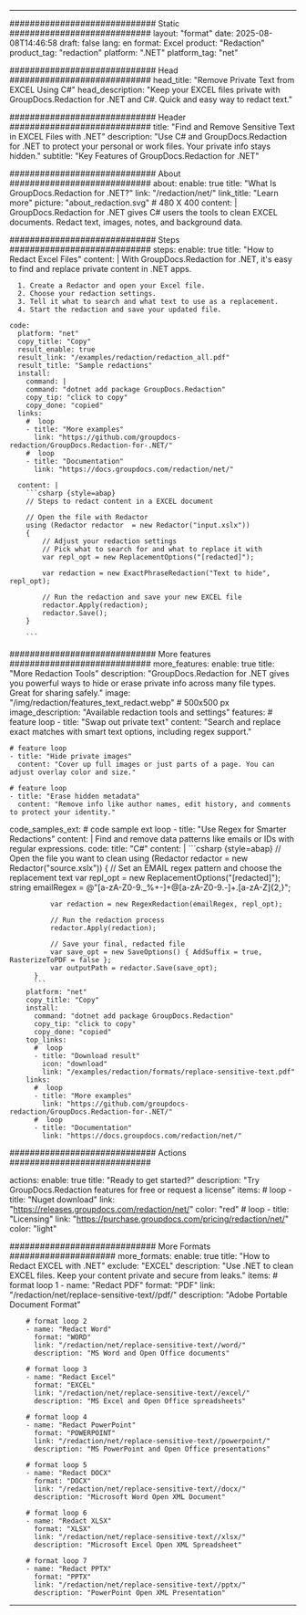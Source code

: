 
---
############################# Static ############################
layout: "format"
date:  2025-08-08T14:46:58
draft: false
lang: en
format: Excel
product: "Redaction"
product_tag: "redaction"
platform: ".NET"
platform_tag: "net"

############################# Head ############################
head_title: "Remove Private Text from EXCEL Using C#"
head_description: "Keep your EXCEL files private with GroupDocs.Redaction for .NET and C#. Quick and easy way to redact text."

############################# Header ############################
title: "Find and Remove Sensitive Text in EXCEL Files with .NET" 
description: "Use C# and GroupDocs.Redaction for .NET to protect your personal or work files. Your private info stays hidden."
subtitle: "Key Features of GroupDocs.Redaction for .NET" 

############################# About ############################
about:
    enable: true
    title: "What Is GroupDocs.Redaction for .NET?"
    link: "/redaction/net/"
    link_title: "Learn more"
    picture: "about_redaction.svg" # 480 X 400
    content: |
       GroupDocs.Redaction for .NET gives C# users the tools to clean EXCEL documents. Redact text, images, notes, and background data.

############################# Steps ############################
steps:
    enable: true
    title: "How to Redact Excel Files"
    content: |
      With GroupDocs.Redaction for .NET, it's easy to find and replace private content in .NET apps.
      
      1. Create a Redactor and open your Excel file.
      2. Choose your redaction settings.
      3. Tell it what to search and what text to use as a replacement.
      4. Start the redaction and save your updated file.
   
    code:
      platform: "net"
      copy_title: "Copy"
      result_enable: true
      result_link: "/examples/redaction/redaction_all.pdf"
      result_title: "Sample redactions"
      install:
        command: |
        command: "dotnet add package GroupDocs.Redaction"
        copy_tip: "click to copy"
        copy_done: "copied"
      links:
        #  loop
        - title: "More examples"
          link: "https://github.com/groupdocs-redaction/GroupDocs.Redaction-for-.NET/"
        #  loop
        - title: "Documentation"
          link: "https://docs.groupdocs.com/redaction/net/"
          
      content: |
        ```csharp {style=abap}
        // Steps to redact content in a EXCEL document

        // Open the file with Redactor
        using (Redactor redactor  = new Redactor("input.xslx"))
        {
            // Adjust your redaction settings
            // Pick what to search for and what to replace it with
            var repl_opt = new ReplacementOptions("[redacted]");
            
            var redaction = new ExactPhraseRedaction("Text to hide", repl_opt);

            // Run the redaction and save your new EXCEL file
            redactor.Apply(redaction);
            redactor.Save();
        }
        
        ```            


############################# More features ############################
more_features:
  enable: true
  title: "More Redaction Tools"
  description: "GroupDocs.Redaction for .NET gives you powerful ways to hide or erase private info across many file types. Great for sharing safely."
  image: "/img/redaction/features_text_redact.webp" # 500x500 px
  image_description: "Available redaction tools and settings"
  features:
    # feature loop
    - title: "Swap out private text"
      content: "Search and replace exact matches with smart text options, including regex support."

    # feature loop
    - title: "Hide private images"
      content: "Cover up full images or just parts of a page. You can adjust overlay color and size."

    # feature loop
    - title: "Erase hidden metadata"
      content: "Remove info like author names, edit history, and comments to protect your identity."
      
  code_samples_ext:
    # code sample ext loop
    - title: "Use Regex for Smarter Redactions"
      content: |
        Find and remove data patterns like emails or IDs with regular expressions.
      code:
        title: "C#"
        content: |
          ```csharp {style=abap}
          //  Open the file you want to clean
          using (Redactor redactor  = new Redactor("source.xslx"))
          {
              // Set an EMAIL regex pattern and choose the replacement text
              var repl_opt = new ReplacementOptions("[redacted]");
              string emailRegex = @"[a-zA-Z0-9._%+-]+@[a-zA-Z0-9.-]+\.[a-zA-Z]{2,}";

              var redaction = new RegexRedaction(emailRegex, repl_opt);

              // Run the redaction process
              redactor.Apply(redaction);

              // Save your final, redacted file
              var save_opt = new SaveOptions() { AddSuffix = true, RasterizeToPDF = false };
              var outputPath = redactor.Save(save_opt);
          }
          ```
        platform: "net"
        copy_title: "Copy"
        install:
          command: "dotnet add package GroupDocs.Redaction"
          copy_tip: "click to copy"
          copy_done: "copied"
        top_links:
          #  loop
          - title: "Download result"
            icon: "download"
            link: "/examples/redaction/formats/replace-sensitive-text.pdf"
        links:
          #  loop
          - title: "More examples"
            link: "https://github.com/groupdocs-redaction/GroupDocs.Redaction-for-.NET/"
          #  loop
          - title: "Documentation"
            link: "https://docs.groupdocs.com/redaction/net/"


############################# Actions ############################

actions:
  enable: true
  title: "Ready to get started?"
  description: "Try GroupDocs.Redaction features for free or request a license"
  items:
    #  loop
    - title: "Nuget download"
      link: "https://releases.groupdocs.com/redaction/net/"
      color: "red"
        #  loop
    - title: "Licensing"
      link: "https://purchase.groupdocs.com/pricing/redaction/net/"
      color: "light"


############################# More Formats #####################
more_formats:
    enable: true
    title: "How to Redact EXCEL with .NET"
    exclude: "EXCEL"
    description: "Use .NET to clean EXCEL files. Keep your content private and secure from leaks."
    items: 
        # format loop 1
        - name: "Redact PDF"
          format: "PDF"
          link: "/redaction/net/replace-sensitive-text//pdf/"
          description: "Adobe Portable Document Format"

        # format loop 2
        - name: "Redact Word"
          format: "WORD"
          link: "/redaction/net/replace-sensitive-text//word/"
          description: "MS Word and Open Office documents"
          
        # format loop 3
        - name: "Redact Excel"
          format: "EXCEL"
          link: "/redaction/net/replace-sensitive-text//excel/"
          description: "MS Excel and Open Office spreadsheets"

        # format loop 4
        - name: "Redact PowerPoint"
          format: "POWERPOINT"
          link: "/redaction/net/replace-sensitive-text//powerpoint/"
          description: "MS PowerPoint and Open Office presentations"

        # format loop 5
        - name: "Redact DOCX"
          format: "DOCX"
          link: "/redaction/net/replace-sensitive-text//docx/"
          description: "Microsoft Word Open XML Document"
          
        # format loop 6
        - name: "Redact XLSX"
          format: "XLSX"
          link: "/redaction/net/replace-sensitive-text//xlsx/"
          description: "Microsoft Excel Open XML Spreadsheet"
          
        # format loop 7
        - name: "Redact PPTX"
          format: "PPTX"
          link: "/redaction/net/replace-sensitive-text//pptx/"
          description: "PowerPoint Open XML Presentation"


---